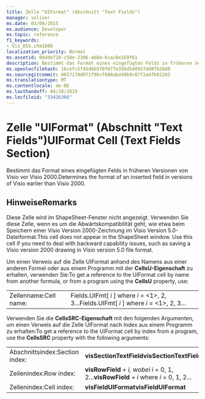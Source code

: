 ```yaml
---
title: Zelle "UIFormat" (Abschnitt "Text Fields")
manager: soliver
ms.date: 03/09/2015
ms.audience: Developer
ms.topic: reference
f1_keywords:
- Vis_DSS.chm1080
localization_priority: Normal
ms.assetid: 0dddef20-c58e-2306-ab8e-6cac8e159f61
description: Bestimmt das Format eines eingefügten Felds in früheren Versionen von Visio vor Visio 2000.
ms.openlocfilehash: 16cefc5f45d6b5f0f677e35bd5d0937d48fb2680
ms.sourcegitcommit: 8657170d071f9bcf680aba50b9c07f2a4fb82283
ms.translationtype: MT
ms.contentlocale: de-DE
ms.lasthandoff: 04/28/2019
ms.locfileid: "33426366"
---
```

# <a name="uiformat-cell-text-fields-section"></a><span data-ttu-id="4c772-103">Zelle "UIFormat" (Abschnitt "Text Fields")</span><span class="sxs-lookup"><span data-stu-id="4c772-103">UIFormat Cell (Text Fields Section)</span></span>

<span data-ttu-id="4c772-104">Bestimmt das Format eines eingefügten Felds in früheren Versionen von Visio vor Visio 2000.</span><span class="sxs-lookup"><span data-stu-id="4c772-104">Determines the format of an inserted field in versions of Visio earlier than Visio 2000.</span></span>
  
## <a name="remarks"></a><span data-ttu-id="4c772-105">Hinweise</span><span class="sxs-lookup"><span data-stu-id="4c772-105">Remarks</span></span>

<span data-ttu-id="4c772-p101">Diese Zelle wird im ShapeSheet-Fenster nicht angezeigt. Verwenden Sie diese Zelle, wenn es um die Abwärtskompatibilität geht, wie etwa beim Speichern einer Visio Version 2000-Zeichnung im Visio Version 5.0-Dateiformat.</span><span class="sxs-lookup"><span data-stu-id="4c772-p101">This cell does not appear in the ShapeSheet window. Use this cell if you need to deal with backward capability issues, such as saving a Visio version 2000 drawing in Visio version 5.0 file format.</span></span>
  
<span data-ttu-id="4c772-108">Um einen Verweis auf die Zelle UIFormat anhand des Namens aus einer anderen Formel oder aus einem Programm mit der **CellsU-Eigenschaft** zu erhalten, verwenden Sie:</span><span class="sxs-lookup"><span data-stu-id="4c772-108">To get a reference to the UIFormat cell by name from another formula, or from a program using the **CellsU** property, use:</span></span> 
  
|||
|:-----|:-----|
| <span data-ttu-id="4c772-109">Zellenname:</span><span class="sxs-lookup"><span data-stu-id="4c772-109">Cell name:</span></span>  <br/> | <span data-ttu-id="4c772-110">Fields.UIFmt[  *i*  ] where  *i*  = <1>, 2, 3...</span><span class="sxs-lookup"><span data-stu-id="4c772-110">Fields.UIFmt[  *i*  ]            where  *i*  = <1>, 2, 3...</span></span>  <br/> |
   
<span data-ttu-id="4c772-111">Verwenden Sie die **CellsSRC-Eigenschaft** mit den folgenden Argumenten, um einen Verweis auf die Zelle UIFormat nach Index aus einem Programm zu erhalten:</span><span class="sxs-lookup"><span data-stu-id="4c772-111">To get a reference to the UIFormat cell by index from a program, use the **CellsSRC** property with the following arguments:</span></span> 
  
|||
|:-----|:-----|
| <span data-ttu-id="4c772-112">Abschnittsindex:</span><span class="sxs-lookup"><span data-stu-id="4c772-112">Section index:</span></span>  <br/> |<span data-ttu-id="4c772-113">**visSectionTextField**</span><span class="sxs-lookup"><span data-stu-id="4c772-113">**visSectionTextField**</span></span> <br/> |
| <span data-ttu-id="4c772-114">Zeilenindex:</span><span class="sxs-lookup"><span data-stu-id="4c772-114">Row index:</span></span>  <br/> |<span data-ttu-id="4c772-115">**visRowField**  +   *i,* *wobei i* = 0, 1, 2...</span><span class="sxs-lookup"><span data-stu-id="4c772-115">**visRowField** +  *i*            where  *i*  = 0, 1, 2...</span></span>  <br/> |
| <span data-ttu-id="4c772-116">Zellenindex:</span><span class="sxs-lookup"><span data-stu-id="4c772-116">Cell index:</span></span>  <br/> |<span data-ttu-id="4c772-117">**visFieldUIFormat**</span><span class="sxs-lookup"><span data-stu-id="4c772-117">**visFieldUIFormat**</span></span> <br/> |
   


